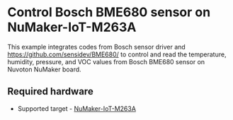 # Control Bosch BME680 sensor on NuMaker-IoT-M263A

This example integrates codes from Bosch sensor driver and https://github.com/sensidev/BME680/ to 
control and read the temperature, humidity, pressure, and VOC values from Bosch BME680 sensor on
Nuvoton NuMaker board.

## Required hardware
* Supported target -
 [NuMaker-IoT-M263A](https://os.mbed.com/platforms/NUMAKER-IOT-M263A/)
